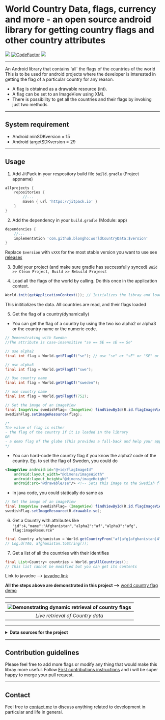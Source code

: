 # World Country Data, flags, currency and more - an open source android library for getting country flags and other country attributes

[![](https://jitpack.io/v/blongho/worldCountryData.svg)](https://jitpack.io/#blongho/worldCountryData)
[![CodeFactor](https://www.codefactor.io/repository/github/blongho/worldcountrydata/badge)](https://www.codefactor.io/repository/github/blongho/worldcountrydata)
[![](https://jitci.com/gh/blongho/worldCountryData/svg)](https://jitci.com/gh/blongho/worldCountryData)

---

An Android library that contains 'all' the flags of the countries of the world
This is to be used for android projects where the developer is interested in
getting the flag of a particular country for any reason.

- A flag is obtained as a drawable resource (int).
- A flag can be set to an ImageView using XML
- There is possibility to get all the countries and their
    flags by invoking just two methods.
---
## System requirement
- Android minSDKversion = 15
- Android targetSDKversion = 29

---
## Usage
1. Add JitPack in your respository build file `build.gradle` (Project appname)
```groovy
allprojects {
    repositories {
        //...
        maven { url 'https://jitpack.io' }
    }
}
```

2. Add the dependency in your `build.gradle` (Module: app)
```groovy
dependencies {
    //...
    implementation 'com.github.blongho:worldCountryData:$version'
}
```
Replace `$version` with `vXXX` for the most stable version you want to use
see [releases](https://github.com/blongho/worldCountryData/releases)


3. Build your project (and make sure gradle has successfully synced)
`Buid >> Clean Project, Build >> Rebuild Projeect`


4. Load all the flags of the world by calling. Do this once in the
    application context.
```java
World.init(getApplicationContext()); // Initializes the libray and loads all data
```
This inititializes the data. All countries are read, and their flags loaded


5. Get the flag of a country(dynamically)
- You can get the flag of a country by using the two iso alpha2 or
    alpha3 or the country name or the numeric code.

```java
// Demonstrating with Sweden
//The attribute is case-insensitive "se == SE == sE == Se"

// use alpha2
final int flag = World.getFlagOf("se"); // use "se" or "sE" or "SE" or "Se"

// use alpha3
final int flag = World.getFlagOf("swe");

// Use country name
final int flag = World.getFlagOf("sweden");

// use country name
final int flag = World.getFlagOf(752);

// Set the image of an imageView
final ImageView swedishFlag= (ImageView) findViewById(R.id.flagImageView);
swedishFlag.setImageResource(flag);

/*
The value of flag is either
- the flag of the country if it is loaded in the library
OR
- a demo flag of the globe (This provides a fall-back and help your app not crash due to nullPointerException)
*/
```

- You can hard-code the country flag if you know the alpha2 code of the country. 
    Eg. to set the flag of Sweden, you could do

```xml
<ImageView android:id="@+id/flagImageId" 
    android:layout_width="@dimens/imageWidth"
    android:layout_height="@dimens/imageHeight"
    android:src="@drawable/se"/> <!-- Sets this image to the Swedish flag -->
```

- In java code, you could statically do same as

```java
// Set the image of an imageView
final ImageView swedishFlag= (ImageView) findViewById(R.id.flagImageView);
swedishFlag.setImageResource(R.drawable.se);
```

6. Get a Country with attributes like `"id":4,"name":"Afghanistan","alpha2":"af","alpha3":"afg", flag:imageResource"`

```java
final Country afghanistan = World.getCountryFrom("af|afg|afghanistan|4");
// Log.d(TAG, afghanistan.toString()); 
```

7. Get a list of all the countries with their identifies
```java
final List<Country> countries = World.getAllCountries();
// This list cannot be modified but you can get its contents
```
Link to javadoc --> [javadoc link](https://blongho.github.io/worldCountryData/doc/)


**All the steps above are demonstrated in this project -->** [world country flag demo](https://github.com/blongho/world-country-flag-demo)

---

| ![Demonstrating dynamic retrieval of country flags](sample/sample.gif) |
|:--:|
| *Live retrieval of Country data* |

---

<details>
<summary><b>Data sources for the project</b></summary>

### All country flags
Most of the flags came from [flagpedia.net](http://flagpedia.net/download).
This site does not contain all the countries in the world so some where downloaded
from [wikipedia](https://www.wikipedia.org/) after quering the country name

### Countries and their iso alpha values
All country names were download from [Geonames](https://www.geonames.org/countries/) 
using a Python project written by [Bernard Longho aka @blongho](https://github.com/blongho/). Check it out [Countries data by blongho](https://github.com/blongho/countries)


### Getting different dimensions of the flags
Some guys from Egypt made some awesome [App icon generator](https://appicon.co/#image-sets)
which generates android drawables as well as iOS images(if you want) in different dimensions.
It is super fast and can do batch processing of images.
</details>

---

## Contribution guidelines
Please feel free to add more flags or modify any thing that would make this libray more useful.
Follow [First contributions instructions](https://github.com/blongho/first-contributions/blob/master/README.md)
and i will be super happy to merge your pull request.

---

## Contact
Feel free to [contact me](mailto:blongho02@gmail.com) to discuss anything related to development in particular and life in general.
